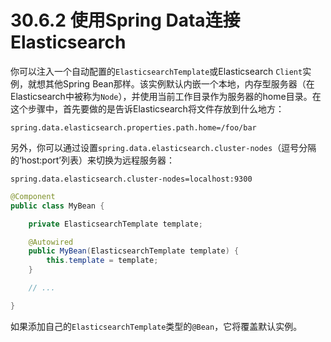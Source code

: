 # 30.6.2 使用Spring Data连接Elasticsearch

你可以注入一个自动配置的`ElasticsearchTemplate`或Elasticsearch `Client`实例，就想其他Spring Bean那样。该实例默认内嵌一个本地，内存型服务器（在Elasticsearch中被称为`Node`），并使用当前工作目录作为服务器的home目录。在这个步骤中，首先要做的是告诉Elasticsearch将文件存放到什么地方：

```text
spring.data.elasticsearch.properties.path.home=/foo/bar
```

另外，你可以通过设置`spring.data.elasticsearch.cluster-nodes`（逗号分隔的‘host:port’列表）来切换为远程服务器：

```text
spring.data.elasticsearch.cluster-nodes=localhost:9300
```

```java
@Component
public class MyBean {

    private ElasticsearchTemplate template;

    @Autowired
    public MyBean(ElasticsearchTemplate template) {
        this.template = template;
    }

    // ...

}
```

如果添加自己的`ElasticsearchTemplate`类型的`@Bean`，它将覆盖默认实例。

